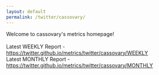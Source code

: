 ```yaml
---
layout: default
permalink: /twitter/cassovary/
---
```

Welcome to cassovary's metrics homepage!
<br><br>
Latest WEEKLY Report - <a href="https://twitter.github.io/metrics/twitter/cassovary/WEEKLY">https://twitter.github.io/metrics/twitter/cassovary/WEEKLY</a>
<br>
Latest MONTHLY Report - <a href="https://twitter.github.io/metrics/twitter/cassovary/MONTHLY">https://twitter.github.io/metrics/twitter/cassovary/MONTHLY</a>
<br>
